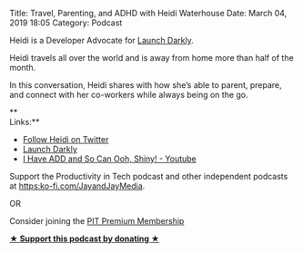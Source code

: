 Title: Travel, Parenting, and ADHD with Heidi Waterhouse
Date: March 04, 2019 18:05
Category: Podcast

Heidi is a Developer Advocate for [Launch Darkly](https://www.launchdarkly.com/).  
  
Heidi travels all over the world and is away from home more than half of the month.  
  
In this conversation, Heidi shares with how she’s able to parent, prepare, and connect with her co-workers while always being on the go.  
  
**  
Links:**

  * [Follow Heidi on Twitter](https://twitter.com/Wiredferret)
  * [Launch Darkly](https://www.launchdarkly.com/)
  * [I Have ADD and So Can Ooh, Shiny! - Youtube](https://www.youtube.com/watch?v=hEVW67KSwwo)
  
Support the Productivity in Tech podcast and other independent podcasts at [https:ko-fi.com/JayandJayMedia](https:ko-fi.com/JayandJayMedia).  
  
OR  
  
Consider joining the [PIT Premium Membership](https://productivityintech.com/memberships)

**[★ Support this podcast by donating ★](Https://ko-fi.com/jayandjaymedia)**

